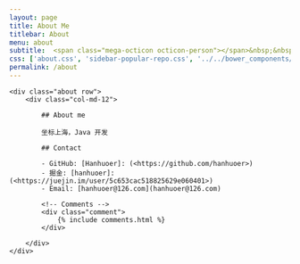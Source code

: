 ```yaml
---
layout: page
title: About Me
titlebar: About
menu: about
subtitle:  <span class="mega-octicon octicon-person"></span>&nbsp;&nbsp; I am a programmer         
css: ['about.css', 'sidebar-popular-repo.css', '../../bower_components/flag-icon-css/css/flag-icon.min.css']
permalink: /about
---
```


    <div class="about row">
        <div class="col-md-12">
        
            ## About me
            
            坐标上海，Java 开发
            
            ## Contact
            
            - GitHub: [Hanhuoer]: (<https://github.com/hanhuoer>)
            - 掘金: [hanhuoer]: (<https://juejin.im/user/5c653cac518825629e060401>)
            - Email: [hanhuoer@126.com](hanhuoer@126.com)
    
            <!-- Comments -->
            <div class="comment">
                {% include comments.html %}
            </div>
    
        </div>
    </div>


